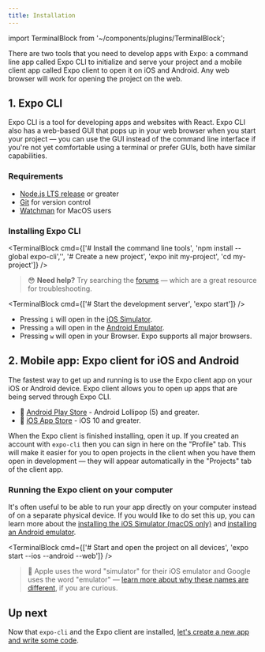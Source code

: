 ```yaml
---
title: Installation
---
```


import TerminalBlock from '~/components/plugins/TerminalBlock';

There are two tools that you need to develop apps with Expo: a command line app called Expo CLI to initialize and serve your project and a mobile client app called Expo client to open it on iOS and Android. Any web browser will work for opening the project on the web.

## 1. Expo CLI

Expo CLI is a tool for developing apps and websites with React. Expo CLI also has a web-based GUI that pops up in your web browser when you start your project &mdash; you can use the GUI instead of the command line interface if you're not yet comfortable using a terminal or prefer GUIs, both have similar capabilities.

### Requirements

- [Node.js LTS release](https://nodejs.org/en/) or greater
- [Git](https://git-scm.com) for version control
- [Watchman](https://facebook.github.io/watchman/docs/install#buildinstall) for MacOS users

### Installing Expo CLI

<TerminalBlock cmd={['# Install the command line tools', 'npm install --global expo-cli','', '# Create a new project', 'expo init my-project', 'cd my-project']} />

> 😳 **Need help?** Try searching the [forums](https://forums.expo.io) &mdash; which are a great resource for troubleshooting.

<TerminalBlock cmd={['# Start the development server', 'expo start']} />

- Pressing `i` will open in the [iOS Simulator](../../workflow/ios-simulator/).
- Pressing `a` will open in the [Android Emulator](../../workflow/android-studio-emulator/).
- Pressing `w` will open in your Browser. Expo supports all major browsers.

## 2. Mobile app: Expo client for iOS and Android

The fastest way to get up and running is to use the Expo client app on your iOS or Android device. Expo client allows you to open up apps that are being served through Expo CLI.

- 🤖 [Android Play Store](https://play.google.com/store/apps/details?id=host.exp.exponent) - Android Lollipop (5) and greater.
- 🍎 [iOS App Store](https://itunes.com/apps/exponent) - iOS 10 and greater.

When the Expo client is finished installing, open it up. If you created an account with `expo-cli` then you can sign in here on the "Profile" tab. This will make it easier for you to open projects in the client when you have them open in development &mdash; they will appear automatically in the "Projects" tab of the client app.

### Running the Expo client on your computer

It's often useful to be able to run your app directly on your computer instead of on a separate physical device. If you would like to do set this up, you can learn more about the [installing the iOS Simulator (macOS only)](../../workflow/ios-simulator/) and [installing an Android emulator](../../workflow/android-studio-emulator/).

<TerminalBlock cmd={['# Start and open the project on all devices', 'expo start --ios --android --web']} />

> 🧐 Apple uses the word "simulator" for their iOS emulator and Google uses the word "emulator" &mdash; [learn more about why these names are different](https://stackoverflow.com/a/4544605/659988), if you are curious.

## Up next

Now that `expo-cli` and the Expo client are installed, [let's create a new app and write some code](../../get-started/create-a-new-app/).
